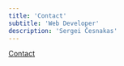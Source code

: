 ```yaml
---
title: 'Contact'
subtitle: 'Web Developer'
description: 'Sergei Česnakas'
---
```


[Contact](/contact)